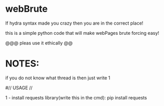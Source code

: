 # webBrute
If hydra syntax made you crazy then you are in the correct place!

this is a simple python code that will make webPages brute forcing easy!

@@@ pleas use it ethically @@

# NOTES:
if you do  not know what thread is then just write 1

#// USAGE //

1 - install requests library(write this in the cmd):
  pip install requests
